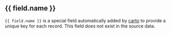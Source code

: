 ## {{ field.name }}

`{{ field.name }}` is a special field automatically added by [carto][carto]
to provide a unique key for each record. This field does not exist in the source
data.

[carto]: https://carto.com
